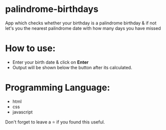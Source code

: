 # palindrome-birthdays
App which checks whether your birthday is a palindrome birthday & if not let's you the nearest palindrome date with how many days you have missed

# How to use:
 - Enter your birth date & click on **Enter**
 - Output will be shown below the button after its calculated.

# Programming Language:
 - html
 - css 
 - javascript 

Don't forget to leave a ⭐ if you found this useful.

